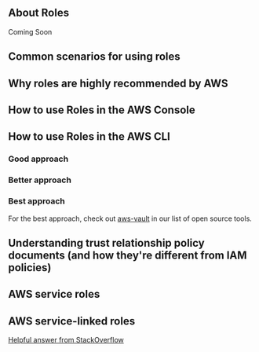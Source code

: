 ## About Roles
Coming Soon

## Common scenarios for using roles

## Why roles are highly recommended by AWS

## How to use Roles in the AWS Console

## How to use Roles in the AWS CLI
### Good approach

### Better approach

### Best approach
For the best approach, check out [aws-vault](/aws/iam/open-source-tools/) in our list of open source tools.

## Understanding trust relationship policy documents (and how they're different from IAM policies)

## AWS service roles

## AWS service-linked roles

[Helpful answer from StackOverflow](https://stackoverflow.com/questions/65970798/aws-service-role-vs-service-link-role)